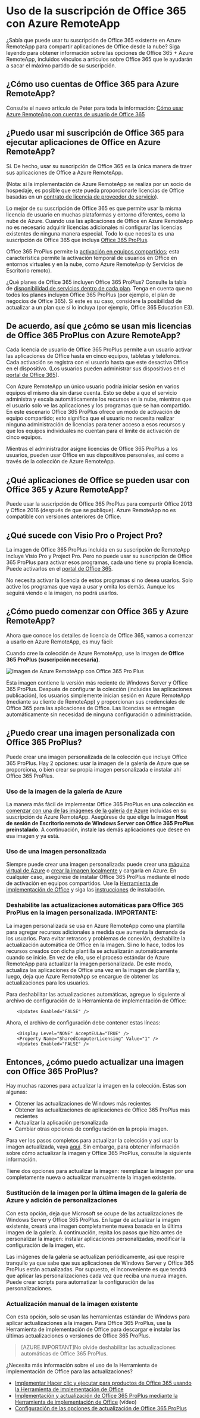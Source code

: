 
<properties 
    pageTitle="Uso de la suscripción de Office 365 con Azure RemoteApp | Microsoft Azure"
	description="Aprenda a usar su suscripción de Office 365 en Azure RemoteApp para compartir aplicaciones de Office."
	services="remoteapp"
	documentationCenter="" 
	authors="piotrci" 
	manager="mbaldwin" />

<tags 
    ms.service="remoteapp" 
    ms.workload="compute" 
    ms.tgt_pltfrm="na" 
    ms.devlang="na" 
    ms.topic="article" 
    ms.date="12/14/2015" 
    ms.author="elizapo" />



# Uso de la suscripción de Office 365 con Azure RemoteApp

¿Sabía que puede usar tu suscripción de Office 365 existente en Azure RemoteApp para compartir aplicaciones de Office desde la nube? Siga leyendo para obtener información sobre las opciones de Office 365 + Azure RemoteApp, incluidos vínculos a artículos sobre Office 365 que le ayudarán a sacar el máximo partido de su suscripción.

## ¿Cómo uso cuentas de Office 365 para Azure RemoteApp?
Consulte el nuevo artículo de Peter para toda la información: [Cómo usar Azure RemoteApp con cuentas de usuario de Office 365](remoteapp-o365user.md)

## ¿Puedo usar mi suscripción de Office 365 para ejecutar aplicaciones de Office en Azure RemoteApp?

Sí. De hecho, usar su suscripción de Office 365 es la única manera de traer sus aplicaciones de Office a Azure RemoteApp.

(Nota: si la implementación de Azure RemoteApp se realiza por un socio de hospedaje, es posible que este pueda proporcionarle licencias de Office basadas en un [contrato de licencia de proveedor de servicio](http://www.microsoft.com/es-ES/Licensing/licensing-programs/spla-program.aspx)).


Lo mejor de su suscripción de Office 365 es que permite usar la misma licencia de usuario en muchas plataformas y entorno diferentes, como la nube de Azure. Cuando usa las aplicaciones de Office en Azure RemoteApp no es necesario adquirir licencias adicionales ni configurar las licencias existentes de ninguna manera especial. Todo lo que necesita es una suscripción de Office 365 que incluya [Office 365 ProPlus](https://technet.microsoft.com/library/Gg702619.aspx).

Office 365 ProPlus permite la [activación en equipos compartidos](https://technet.microsoft.com/library/Dn782860.aspx); esta característica permite la activación temporal de usuarios en Office en entornos virtuales y en la nube, como Azure RemoteApp (y Servicios de Escritorio remoto).

¿Qué planes de Office 365 incluyen Office 365 ProPlus? Consulte la tabla de [disponibilidad de servicios dentro de cada plan](https://technet.microsoft.com/library/office-365-plan-options.aspx). Tenga en cuenta que no todos los planes incluyen Office 365 ProPlus (por ejemplo, el plan de negocios de Office 365). Si este es su caso, considere la posibilidad de actualizar a un plan que sí lo incluya (por ejemplo, Office 365 Education E3).

## De acuerdo, así que ¿cómo se usan mis licencias de Office 365 ProPlus con Azure RemoteApp?

Cada licencia de usuario de Office 365 ProPlus permite a un usuario activar las aplicaciones de Office hasta en cinco equipos, tabletas y teléfonos. Cada activación se registra con el usuario hasta que este desactiva Office en el dispositivo. (Los usuarios pueden administrar sus dispositivos en el [portal de Office 365](https://portal.office365.com/)).

Con Azure RemoteApp un único usuario podría iniciar sesión en varios equipos el mismo día sin darse cuenta. Esto se debe a que el servicio administra y escala automáticamente los recursos en la nube, mientras que el usuario solo ve las aplicaciones y los programas que se han compartido. En este escenario Office 365 ProPlus ofrece un modo de activación de equipo compartido; esto significa que el usuario no necesita realizar ninguna administración de licencias para tener acceso a esos recursos y que los equipos individuales no cuentan para el límite de activación de cinco equipos.

Mientras el administrador asigne licencias de Office 365 ProPlus a los usuarios, pueden usar Office en sus dispositivos personales, así como a través de la colección de Azure RemoteApp.

## ¿Qué aplicaciones de Office se pueden usar con Office 365 y Azure RemoteApp?

Puede usar la suscripción de Office 365 ProPlus para compartir Office 2013 y Office 2016 (después de que se publique). Azure RemoteApp no es compatible con versiones anteriores de Office.

## ¿Qué sucede con Visio Pro o Project Pro?

La imagen de Office 365 ProPlus incluida en su suscripción de RemoteApp incluye Visio Pro y Project Pro. Pero no puede usar su suscripción de Office 365 ProPlus para activar esos programas, cada uno tiene su propia licencia. Puede activarlos en el [portal de Office 365](https://portal.office365.com/).

No necesita activar la licencia de estos programas si no desea usarlos. Solo active los programas que vaya a usar y omita los demás. Aunque los seguirá viendo e la imagen, no podrá usarlos.

## ¿Cómo puedo comenzar con Office 365 y Azure RemoteApp?

Ahora que conoce los detalles de licencia de Office 365, vamos a comenzar a usarlo en Azure RemoteApp, es muy fácil:

Cuando cree la colección de Azure RemoteApp, use la imagen de **Office 365 ProPlus (suscripción necesaria)**.

![Imagen de Azure RemoteApp con Office 365 Pro Plus](./media/remoteapp-officesubscription/remoteapp-officeimage.png)


Esta imagen contiene la versión más reciente de Windows Server y Office 365 ProPlus. Después de configurar la colección (incluidas las aplicaciones publicación), los usuarios simplemente inician sesión en Azure RemoteApp (mediante su cliente de RemoteApp) y proporcionan sus credenciales de Office 365 para las aplicaciones de Office. Las licencias se entregan automáticamente sin necesidad de ninguna configuración o administración.

## ¿Puedo crear una imagen personalizada con Office 365 ProPlus?

Puede crear una imagen personalizada de la colección que incluye Office 365 ProPlus. Hay 2 opciones: usar la imagen de la galería de Azure que se proporciona, o bien crear su propia imagen personalizada e instalar ahí Office 365 ProPlus.

### Uso de la imagen de la galería de Azure

La manera más fácil de implementar Office 365 ProPlus en una colección es [comenzar con una de las imágenes de la galería de Azure](remoteapp-image-on-azurevm.md) incluidas en su suscripción de Azure RemoteApp. Asegúrese de que elige la imagen **Host de sesión de Escritorio remoto de Windows Server con Office 365 ProPlus preinstalado**. A continuación, instale las demás aplicaciones que desee en esa imagen y ya está.

### Uso de una imagen personalizada

Siempre puede crear una imagen personalizada: puede crear una [máquina virtual de Azure](remoteapp-image-on-azurevm.md) o [crear la imagen localmente](remoteapp-create-custom-image.md) y cargarla en Azure. En cualquier caso, asegúrese de instalar Office 365 ProPlus mediante el nodo de activación en equipos compartidos. Use la [Herramienta de implementación de Office](http://blogs.technet.com/b/odsupport/archive/2014/07/11/using-the-office-deployment-tool.aspx) y siga las [instrucciones](https://technet.microsoft.com/library/Dn782858.aspx) de instalación.

### Deshabilite las actualizaciones automáticas para Office 365 ProPlus en la imagen personalizada. IMPORTANTE:

La imagen personalizada se usa en Azure RemoteApp como una plantilla para agregar recursos adicionales a medida que aumenta la demanda de los usuarios. Para evitar retrasos y problemas de conexión, deshabilite la actualización automática de Office en la imagen. Si no lo hace, todos los recursos creados con dicha plantilla se actualizarán automáticamente cuando se inicie. En vez de ello, use el proceso estándar de Azure RemoteApp para actualizar la imagen personalizada. De este modo, actualiza las aplicaciones de Office una vez en la imagen de plantilla y, luego, deja que Azure RemoteApp se encargue de obtener las actualizaciones para los usuarios.

Para deshabilitar las actualizaciones automáticas, agregue lo siguiente al archivo de configuración de la Herramienta de implementación de Office:

		<Updates Enabled="FALSE" />

Ahora, el archivo de configuración debe contener estas líneas:
	
		<Display Level="NONE" AcceptEULA="TRUE" />
		<Property Name="SharedComputerLicensing" Value="1" />
		<Updates Enabled="FALSE" />

## Entonces, ¿cómo puedo actualizar una imagen con Office 365 ProPlus?

Hay muchas razones para actualizar la imagen en la colección. Estas son algunas:

- Obtener las actualizaciones de Windows más recientes 
- Obtener las actualizaciones de aplicaciones de Office 365 ProPlus más recientes
- Actualizar la aplicación personalizada
- Cambiar otras opciones de configuración en la propia imagen.

Para ver los pasos completos para actualizar la colección y así usar la imagen actualizada, vaya [aquí](remoteapp-update.md). Sin embargo, para obtener información sobre cómo actualizar la imagen y Office 365 ProPlus, consulte la siguiente información.

Tiene dos opciones para actualizar la imagen: reemplazar la imagen por una completamente nueva o actualizar manualmente la imagen existente.

### Sustitución de la imagen por la última imagen de la galería de Azure y adición de personalizaciones
Con esta opción, deja que Microsoft se ocupe de las actualizaciones de Windows Server y Office 365 ProPlus. En lugar de actualizar la imagen existente, creará una imagen completamente nueva basada en la última imagen de la galería. A continuación, repita los pasos que hizo antes de personalizar la imagen: instalar aplicaciones personalizadas, modificar la configuración de la imagen, etc.

Las imágenes de la galería se actualizan periódicamente, así que respire tranquilo ya que sabe que sus aplicaciones de Windows Server y Office 365 ProPlus están actualizadas. Por supuesto, el inconveniente es que tendrá que aplicar las personalizaciones cada vez que reciba una nueva imagen. Puede crear scripts para automatizar la configuración de las personalizaciones.

### Actualización manual de la imagen existente

Con esta opción, solo se usan las herramientas estándar de Windows para aplicar actualizaciones a la imagen. Para Office 365 ProPlus, use la Herramienta de implementación de Office para descargar e instalar las últimas actualizaciones o versiones de Office 365 ProPlus.

> [AZURE.IMPORTANT]No olvide deshabilitar las actualizaciones automáticas de Office 365 ProPlus.

¿Necesita más información sobre el uso de la Herramienta de implementación de Office para las actualizaciones?

- [Implementar Hacer clic y ejecutar para productos de Office 365 usando la Herramienta de implementación de Office](https://technet.microsoft.com/library/JJ219423.aspx)
- [Implementación y actualización de Office 365 ProPlus mediante la Herramienta de implementación de Office](https://channel9.msdn.com/Events/Ignite/2015/BRK3168) (vídeo)
- [Configuración de las opciones de actualización de Office 365 ProPlus](https://technet.microsoft.com/library/dn761708.aspx)

<!---HONumber=AcomDC_1217_2015-->